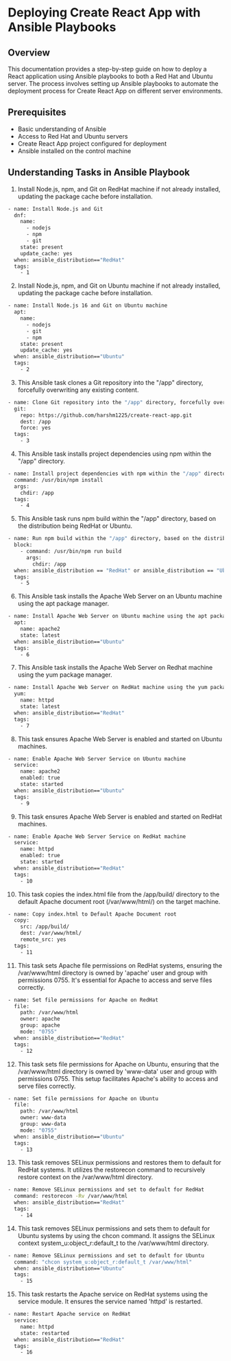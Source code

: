 # Deploying Create React App with Ansible Playbooks

## Overview
This documentation provides a step-by-step guide on how to deploy a React application using Ansible playbooks to both a Red Hat and Ubuntu server. The process involves setting up Ansible playbooks to automate the deployment process for Create React App on different server environments.

## Prerequisites
- Basic understanding of Ansible
- Access to Red Hat and Ubuntu servers
- Create React App project configured for deployment
- Ansible installed on the control machine

## Understanding Tasks in Ansible Playbook

1. Install Node.js, npm, and Git on RedHat machine if not already installed, updating the package cache before installation.
```` bash
- name: Install Node.js and Git  
  dnf:                          
    name:                        
      - nodejs
      - npm
      - git
    state: present               
    update_cache: yes            
  when: ansible_distribution=="RedHat"  
  tags:                          
    - 1
````

2. Install Node.js, npm, and Git on Ubuntu machine if not already installed, updating the package cache before installation.
```` bash
- name: Install Node.js 16 and Git on Ubuntu machine
  apt:
    name:
      - nodejs
      - git
      - npm
    state: present
    update_cache: yes
  when: ansible_distribution=="Ubuntu"
  tags:
    - 2
````

3. This Ansible task clones a Git repository into the "/app" directory, forcefully overwriting any existing content.
```` bash
- name: Clone Git repository into the "/app" directory, forcefully overwriting any existing content.
  git:
    repo: https://github.com/harshm1225/create-react-app.git
    dest: /app
    force: yes
  tags:
    - 3
````

4. This Ansible task installs project dependencies using npm within the "/app" directory.
```` bash
- name: Install project dependencies with npm within the "/app" directory.
  command: /usr/bin/npm install
  args:
    chdir: /app
  tags:
    - 4
````

5. This Ansible task runs npm build within the "/app" directory, based on the distribution being RedHat or Ubuntu.
```` bash
- name: Run npm build within the "/app" directory, based on the distribution being RedHat or Ubuntu.
  block:
    - command: /usr/bin/npm run build
      args:
        chdir: /app
  when: ansible_distribution == "RedHat" or ansible_distribution == "Ubuntu"
  tags:
    - 5
````

6. This Ansible task installs the Apache Web Server on an Ubuntu machine using the apt package manager.
```` bash
- name: Install Apache Web Server on Ubuntu machine using the apt package manager.
  apt:
    name: apache2
    state: latest
  when: ansible_distribution=="Ubuntu"
  tags:
    - 6
````

7. This Ansible task installs the Apache Web Server on Redhat machine using the yum package manager.
```` bash
- name: Install Apache Web Server on RedHat machine using the yum package manager.
  yum:
    name: httpd
    state: latest
  when: ansible_distribution=="RedHat"
  tags:
    - 7
````

8. This task ensures Apache Web Server is enabled and started on Ubuntu machines.
```` bash
- name: Enable Apache Web Server Service on Ubuntu machine
  service:
    name: apache2
    enabled: true
    state: started
  when: ansible_distribution=="Ubuntu"
  tags:
    - 9
````

9. This task ensures Apache Web Server is enabled and started on RedHat machines.
```` bash
- name: Enable Apache Web Server Service on RedHat machine
  service:
    name: httpd
    enabled: true
    state: started
  when: ansible_distribution=="RedHat"
  tags:
    - 10
````

10. This task copies the index.html file from the /app/build/ directory to the default Apache document root (/var/www/html/) on the target machine.
```` bash
- name: Copy index.html to Default Apache Document root
  copy:
    src: /app/build/
    dest: /var/www/html/
    remote_src: yes
  tags:
    - 11
````

11. This task sets Apache file permissions on RedHat systems, ensuring the /var/www/html directory is owned by 'apache' user and group with permissions 0755. It's essential for Apache to access and serve files correctly.
```` bash
- name: Set file permissions for Apache on RedHat
  file:
    path: /var/www/html
    owner: apache
    group: apache
    mode: "0755"
  when: ansible_distribution=="RedHat"
  tags:
    - 12
````

12. This task sets file permissions for Apache on Ubuntu, ensuring that the /var/www/html directory is owned by 'www-data' user and group with permissions 0755. This setup facilitates Apache's ability to access and serve files correctly.
```` bash
- name: Set file permissions for Apache on Ubuntu
  file:
    path: /var/www/html
    owner: www-data
    group: www-data
    mode: "0755"
  when: ansible_distribution=="Ubuntu"
  tags:
    - 13
````

13. This task removes SELinux permissions and restores them to default for RedHat systems. It utilizes the restorecon command to recursively restore context on the /var/www/html directory.
```` bash
- name: Remove SELinux permissions and set to default for RedHat
  command: restorecon -Rv /var/www/html
  when: ansible_distribution=="RedHat"
  tags:
    - 14
````

14. This task removes SELinux permissions and sets them to default for Ubuntu systems by using the chcon command. It assigns the SELinux context system_u:object_r:default_t to the /var/www/html directory.
```` bash
- name: Remove SELinux permissions and set to default for Ubuntu
  command: "chcon system_u:object_r:default_t /var/www/html"
  when: ansible_distribution=="Ubuntu"
  tags:
    - 15
````

15. This task restarts the Apache service on RedHat systems using the service module. It ensures the service named 'httpd' is restarted.
```` bash
- name: Restart Apache service on RedHat
  service:
    name: httpd
    state: restarted
  when: ansible_distribution=="RedHat"
  tags:
    - 16
````



































